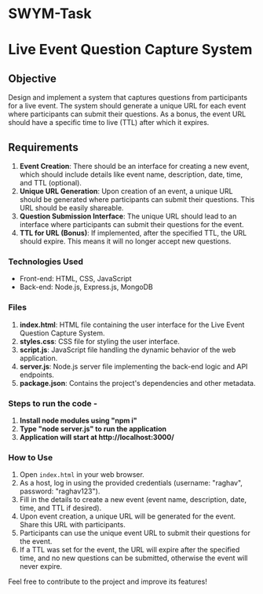 # SWYM-Task

# Live Event Question Capture System

## Objective
Design and implement a system that captures questions from participants for a live event. The system should generate a unique URL for each event where participants can submit their questions. As a bonus, the event URL should have a specific time to live (TTL) after which it expires.

## Requirements
1. **Event Creation**: There should be an interface for creating a new event, which should include details like event name, description, date, time, and TTL (optional).
2. **Unique URL Generation**: Upon creation of an event, a unique URL should be generated where participants can submit their questions. This URL should be easily shareable.
3. **Question Submission Interface**: The unique URL should lead to an interface where participants can submit their questions for the event.
4. **TTL for URL (Bonus)**: If implemented, after the specified TTL, the URL should expire. This means it will no longer accept new questions.

### Technologies Used
- Front-end: HTML, CSS, JavaScript
- Back-end: Node.js, Express.js, MongoDB

### Files
1. **index.html**: HTML file containing the user interface for the Live Event Question Capture System.
2. **styles.css**: CSS file for styling the user interface.
3. **script.js**: JavaScript file handling the dynamic behavior of the web application.
4. **server.js**: Node.js server file implementing the back-end logic and API endpoints.
5. **package.json**: Contains the project's dependencies and other metadata.

### Steps to run the code - 
1. **Install node modules using "npm i"**
2. **Type "node server.js" to run the application**
3. **Application will start at http://localhost:3000/**

### How to Use
1. Open `index.html` in your web browser.
2. As a host, log in using the provided credentials (username: "raghav", password: "raghav123").
3. Fill in the details to create a new event (event name, description, date, time, and TTL if desired).
4. Upon event creation, a unique URL will be generated for the event. Share this URL with participants.
5. Participants can use the unique event URL to submit their questions for the event.
6. If a TTL was set for the event, the URL will expire after the specified time, and no new questions can be submitted, otherwise the event will never expire.

Feel free to contribute to the project and improve its features!
